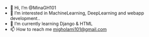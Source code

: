 - 👋 Hi, I’m @MinaGH101
- 👀 I’m interested in MachineLearning, DeepLearning and webapp development..
- 🌱 I’m currently learning Django & HTML
- 📫 How to reach me migholami101@gmail.com

<!---
MinaGH101/MinaGH101 is a ✨ special ✨ repository because its `README.md` (this file) appears on your GitHub profile.
You can click the Preview link to take a look at your changes.
--->
